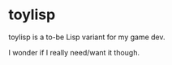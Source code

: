 # toylisp

toylisp is a to-be Lisp variant for my game dev.

I wonder if I really need/want it though.


